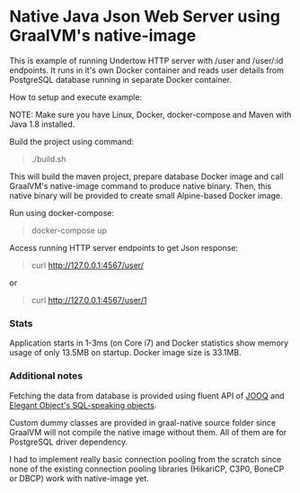# Native Java Json Web Server using GraalVM's native-image

This is example of running Undertow HTTP server with /user and /user/:id endpoints.
It runs in it's own Docker container and reads user details from PostgreSQL database running in separate Docker container.

How to setup and execute example:

NOTE: Make sure you have Linux, Docker, docker-compose and Maven with Java 1.8 installed.

Build the project using command:
> ./build.sh

This will build the maven project, prepare database Docker image and call GraalVM's native-image command to produce native binary.
Then, this native binary will be provided to create small Alpine-based Docker image.

Run using docker-compose:
> docker-compose up

Access running HTTP server endpoints to get Json response:
> curl http://127.0.0.1:4567/user/

or

> curl http://127.0.0.1:4567/user/1

### Stats
Application starts in 1-3ms (on Core i7) and Docker statistics show memory usage of only 13.5MB on startup.
Docker image size is 33.1MB.

### Additional notes
Fetching the data from database is provided using fluent API of [JOOQ](https://www.jooq.org/) and [Elegant Object's SQL-speaking objects](https://www.yegor256.com/2014/12/01/orm-offensive-anti-pattern.html).

Custom dummy classes are provided in graal-native source folder since GraalVM will not compile the native image without them. All of them are for PostgreSQL driver dependency. 

I had to implement really basic connection pooling from the scratch since none of the existing connection pooling libraries (HikariCP, C3P0, BoneCP or DBCP) work with native-image yet. 
  
